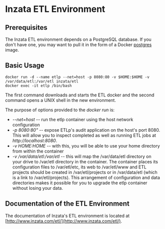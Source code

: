 # Inzata ETL Environment

## Prerequisites

The Inzata ETL environment depends on a PostgreSQL database. If you don't have one, you may want to pull it in the form of a Docker [postgres](https://hub.docker.com/_/postgres/) image.

## Basic Usage

```
docker run -d --name etlp --net=host -p 8080:80 -v $HOME:$HOME -v /var/data/etl:/var/etl inzata/etl
docker exec -it etlp /bin/bash
```

The first command downloads and starts the ETL docker and the second command opens a UNIX shell in the new environment.

The purpose of options provided to the _docker run_ is:

* _--net=host_ -- run the etlp container using the host network configuration
* _-p 8080:80"_ -- expose ETLp's audit application on the host's port 8080. This will allow you to inspect completed as well as running ETL jobs at _http://localhost:8080_.
* _-v $HOME:$HOME_ -- with this, you will be able to use your home directory from within the container
* _-v /var/data/etl:/var/etl_ -- this will map the /var/data/etl directory on your drive to /var/etl directory in the container. The container places its configuration files to /var/etl/etc, its web to /var/etl/www and ETL projects should be created in /var/etl/projects or in /var/data/etl (which is a link to /var/etl/projects). This arrangement of configuration and data directories makes it possible for you to upgrade the etlp container without losing your data.

## Documentation of the ETL Environment

The documentation of Inzata's ETL environment is located at [http://www.inzata.com/etl/](http://www.inzata.com/etl/).
